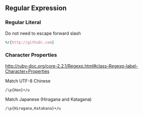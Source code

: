 ## Regular Expression

### Regular Literal

Do not need to escape forward slash

```ruby
%r{http://github\.com}
```

### Character Properties

http://ruby-doc.org/core-2.2.1/Regexp.html#class-Regexp-label-Character+Properties

Match UTF-8 Chinese

```
/\p{Han}+/u
```

Match Japanese (Hiragana and Katagana)

```
/\p{Hiragana,Katakana}+/u
```

